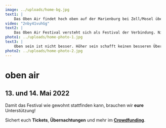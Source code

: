 ```yaml
---
image: ../uploads/home-bg.jpg
text1: |
    Das Oben Air findet hoch oben auf der Marienburg bei Zell/Mosel über der engsten Moselschleife statt. Internationale Künstlerinnen und Künstler teilen sich die Bühne mit regionalen Acts. Dabei ist es uns ein Anliegen, die regionale Musikkultur zu stärken und Nachwuchsmusiker:innen eine Bühne zu geben. Unsere zwei Bühnen (Kirche und Terrasse) werden abwechselnd bespielt, wobei es uns wichtig ist, Pausen zum Durchschnaufen einzubauen. Unser Cateringbereich wird sich durch regionale Angebote bestens gerüstet präsentieren können. Am Tresen kann man sich über regionales Bier freuen und natürlich die lokale Weinvielfalt der umliegenden Weingüter genießen. Dabei setzten wir ausschließlich auf ökologisch produzierende Winzer und Winzerinnen. Rund ums Gelände bzw. auf dem Gelände selbst, sind verschiedenste Kunstinstallationen zu entdecken. Es gilt also – Sinne schärfen, Uhr zu Hause lassen, friedlich Oben feiern!
video: "2nby41vuhGg"
text2: |
    Das Oben Air Festival versteht sich als Festival der Verbindung. Nicht auf abstrakter Ebene, sondern in praktischer Weise. Umgesetzt wird die Verbindung in musikalischer Weise: Regionale, nationale sowie internationale Künstler:innen finden auf zwei Bühnen zusammen. Umgesetzt wird die Verbindung auch hinsichtlich unserer Zielgruppe(n): Jugendliche, junge Erwachsene und jung Gebliebene erleben gemeinsam das Oben Air und die Marienburg. Generationen grenzen sich nicht ab, sondern haben gemeinsam Platz. Auch unsere Ausrichtung als allgemeines Kulturfest manifestiert den ineinandergreifenden Charakter. Kunstinstallationen von regionalen Künstlern und Künstlerinnen treffen auf Videoinstallationen und Projektionen. So bilden Intergenerationalität, Internationalität und Interdisziplinarität unseren Anspruch und unseren Charakter ab.
photo1: ../uploads/home-photo-1.jpg
text3: |
    Oben sein ist nicht besser. Höher sein schafft keinen besseren Überblick. Erhöhung ist Entfernung. Was das Oben für uns bedeutet, ist etwas völlig Anderes. Wir wollen Nähe, Berührung und Weitsicht. Wir blicken nicht herab, wir sind auf Augenhöhe. Oben sein heißt kommunizieren und inne halten. Oben sein ist intuitiv und aufmerksam. Oben sein heißt Tauchen und Schweben. Immer mittendrin. Wir möchten einen Raum erschaffen, der kein Utopia ist, kein Gegenentwurf zu scheinbar Verstaubtem. Wir befinden uns in mitten einer Naturund Kulturlandschaft, die durch Mitmachen, Anpacken und Fehler entstanden ist und immer neu entsteht. Wir möchten Teil dieser Entwicklung sein. Musikalisch, künstlerisch, angreifbar, ambitioniert und genügsam.
photo2: ../uploads/home-photo-2.jpg
---
```

# oben air

## **13.** und **14. Mai 2022**

Damit das Festival wie gewohnt stattfinden kann, brauchen wir **eure** Unterstützung!

Sichert euch **Tickets**, **Übernachtungen** und mehr im [**Crowdfunding**](https://startnext.de/obenair).
